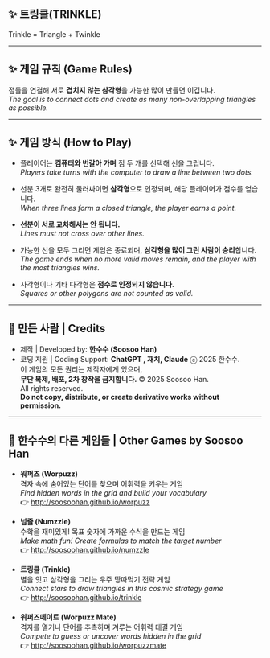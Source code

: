 ## ✨ 트링클(TRINKLE) 

Trinkle = Triangle + Twinkle

---

## ✨ 게임 규칙 (Game Rules)

점들을 연결해 서로 **겹치지 않는 삼각형**을 가능한 많이 만들면 이깁니다.  
_The goal is to connect dots and create as many non-overlapping triangles as possible._

---

## ✨ 게임 방식 (How to Play)

- 플레이어는 **컴퓨터와 번갈아 가며** 점 두 개를 선택해 선을 그립니다.  
  _Players take turns with the computer to draw a line between two dots._

- 선분 3개로 완전히 둘러싸이면 **삼각형**으로 인정되며, 해당 플레이어가 점수를 얻습니다.  
  _When three lines form a closed triangle, the player earns a point._

- **선분이 서로 교차해서는 안 됩니다.**  
  _Lines must not cross over other lines._

- 가능한 선을 모두 그리면 게임은 종료되며, **삼각형을 많이 그린 사람이 승리**합니다.  
  _The game ends when no more valid moves remain, and the player with the most triangles wins._

- 사각형이나 기타 다각형은 **점수로 인정되지 않습니다.**  
  _Squares or other polygons are not counted as valid._

---
## 👤 만든 사람 | Credits

- 제작 | Developed by: **한수수 (Soosoo Han)**  
- 코딩 지원 | Coding Support: **ChatGPT , 재치,  Claude**
ⓒ 2025 한수수.  
이 게임의 모든 권리는 제작자에게 있으며,  
**무단 복제, 배포, 2차 창작을 금지합니다.**
© 2025 Soosoo Han.  
All rights reserved.  
**Do not copy, distribute, or create derivative works without permission.**

---

## 🧪 한수수의 다른 게임들 | Other Games by Soosoo Han

- **워퍼즈 (Worpuzz)**  
  격자 속에 숨어있는 단어를 찾으며 어휘력을 키우는 게임  
  *Find hidden words in the grid and build your vocabulary*  
  👉 http://soosoohan.github.io/worpuzz

- **넘즐 (Numzzle)**  
  수학을 재미있게! 목표 숫자에 가까운 수식을 만드는 게임  
  *Make math fun! Create formulas to match the target number*  
  👉 http://soosoohan.github.io/numzzle

- **트링클 (Trinkle)**  
  별을 잇고 삼각형을 그리는 우주 땅따먹기 전략 게임  
  *Connect stars to draw triangles in this cosmic strategy game*  
  👉 http://soosoohan.github.io/trinkle

- **워퍼즈메이트 (Worpuzz Mate)**  
  격자를 열거나 단어를 추측하며 겨루는 어휘력 대결 게임  
  *Compete to guess or uncover words hidden in the grid*  
  👉 http://soosoohan.github.io/worpuzzmate
